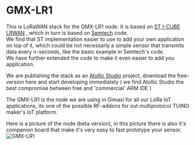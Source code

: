 # GMX-LR1
This is LoRaWAN stack for the GMX-LR1 node. It is based on [ST I-CUBE LRWAN](http://www.st.com/en/embedded-software/i-cube-lrwan.html) , which in turn is based on [Semtech](https://github.com/Lora-net/LoRaMac-node) code.<br>
We find that ST implementation easier to use to add your own application on top of it, which could be not necessarly a simple sensor that transmits data every n-seconds, like the basic example in Semtech's code.<br>
We have further extended the code to make it even easier to add you application.<br>

We are publishing the stack as an [Atollic Studio](https://atollic.com/) project, download the free-version here and start developing immediately ( we find Atollic Studio the best compromise between free and 'commercial' ARM IDE ) <br>

The GMX-LR1 is the node we are using in Gimasi for all our LoRa IoT applications, its one of the possible RF-addons for out multiprotocol TUINO maker's IoT platform.<br>

Here is a picture of the node (beta version), in this picture there is also it's companion board that make it's very easy to fast prototype your sensor.
![GMX-LR1](/doc/gmx-lr1-small.jpg?raw=true)
